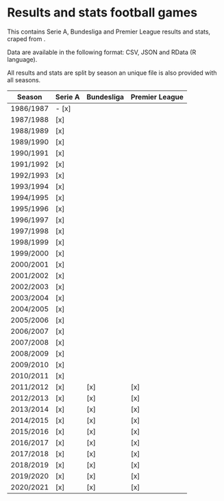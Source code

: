 # Results and stats football games

This contains Serie A, Bundesliga and Premier League results and stats, craped from .

Data are available in the following format: CSV, JSON and RData (R language).

All results and stats are split by season an unique file is also provided with all seasons.

| Season    | Serie A | Bundesliga | Premier League |
| --------- | ------- | ---------- | -------------- |
| 1986/1987 | - [x]   |            |                |
| 1987/1988 | [x]     |            |                |
| 1988/1989 | [x]     |            |                |
| 1989/1990 | [x]     |            |                |
| 1990/1991 | [x]     |            |                |
| 1991/1992 | [x]     |            |                |
| 1992/1993 | [x]     |            |                |
| 1993/1994 | [x]     |            |                |
| 1994/1995 | [x]     |            |                |
| 1995/1996 | [x]     |            |                |
| 1996/1997 | [x]     |            |                |
| 1997/1998 | [x]     |            |                |
| 1998/1999 | [x]     |            |                |
| 1999/2000 | [x]     |            |                |
| 2000/2001 | [x]     |            |                |
| 2001/2002 | [x]     |            |                |
| 2002/2003 | [x]     |            |                |
| 2003/2004 | [x]     |            |                |
| 2004/2005 | [x]     |            |                |
| 2005/2006 | [x]     |            |                |
| 2006/2007 | [x]     |            |                |
| 2007/2008 | [x]     |            |                |
| 2008/2009 | [x]     |            |                |
| 2009/2010 | [x]     |            |                |
| 2010/2011 | [x]     |            |                |
| 2011/2012 | [x]     | [x]        | [x]            |
| 2012/2013 | [x]     | [x]        | [x]            |
| 2013/2014 | [x]     | [x]        | [x]            |
| 2014/2015 | [x]     | [x]        | [x]            |
| 2015/2016 | [x]     | [x]        | [x]            |
| 2016/2017 | [x]     | [x]        | [x]            |
| 2017/2018 | [x]     | [x]        | [x]            |
| 2018/2019 | [x]     | [x]        | [x]            |
| 2019/2020 | [x]     | [x]        | [x]            |
| 2020/2021 | [x]     | [x]        | [x]            |

